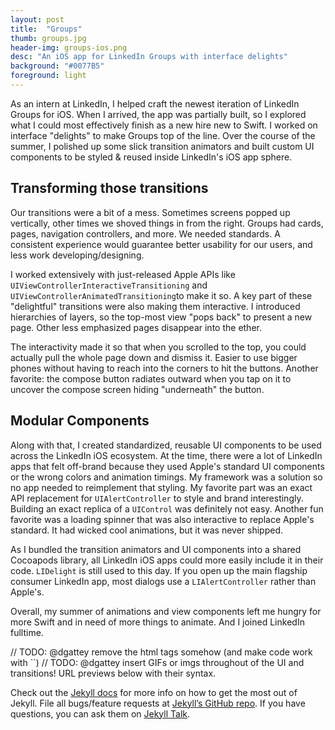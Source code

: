 ```yaml
---
layout: post
title:  "Groups"
thumb: groups.jpg
header-img: groups-ios.png
desc: "An iOS app for LinkedIn Groups with interface delights"
background: "#0077B5"
foreground: light
---
```

<section>
	<p>As an intern at LinkedIn, I helped craft the newest iteration of LinkedIn Groups for iOS. When I arrived, the app was partially built, so I explored what I could most effectively finish as a new hire new to Swift. I worked on interface "delights" to make Groups top of the line. Over the course of the summer, I polished up some slick transition animators and built custom UI components to be styled & reused inside LinkedIn's iOS app sphere.</p>
</section>

<section class="colorized" style="background-color: {{ page.background }}">
	<h2>Transforming those transitions</h2>
	<p>Our transitions were a bit of a mess. Sometimes screens popped up vertically, other times we shoved things in from the right. Groups had cards, pages, navigation controllers, and more. We needed standards. A consistent experience would guarantee better usability for our users, and less work developing/designing.</p>
	<p>I worked extensively with just-released Apple APIs like <code>UIViewControllerInteractiveTransitioning</code> and <code>UIViewControllerAnimatedTransitioning</code>to make it so. A key part of these "delightful" transitions were also making them interactive. I introduced hierarchies of layers, so the top-most view "pops back" to present a new page. Other less emphasized pages disappear into the ether.</p>
	<p>The interactivity made it so that when you scrolled to the top, you could actually pull the whole page down and dismiss it. Easier to use bigger phones without having to reach into the corners to hit the buttons. Another favorite: the compose button radiates outward when you tap on it to uncover the compose screen hiding "underneath" the button.</p>
</section>

<section>
	<h2>Modular Components</h2>
	<p>Along with that, I created standardized, reusable UI components to be used across the LinkedIn iOS ecosystem. At the time, there were a lot of LinkedIn apps that felt off-brand because they used Apple's standard UI components or the wrong colors and animation timings. My framework was a solution so no app needed to reimplement that styling. My favorite part was an exact API replacement for <code>UIAlertController</code> to style and brand interestingly. Building an exact replica of a <code>UIControl</code> was definitely not easy. Another fun favorite was a loading spinner that was also interactive to replace Apple's standard. It had wicked cool animations, but it was never shipped.</p>
	<p>As I bundled the transition animators and UI components into a shared Cocoapods library, all LinkedIn iOS apps could more easily include it in their code. <code>LIDelight</code> is still used to this day. If you open up the main flagship consumer LinkedIn app, most dialogs use a <code>LIAlertController</code> rather than Apple's.</p>
</section>

<section>
Overall, my summer of animations and view components left me hungry for more Swift and in need of more things to animate. And I joined LinkedIn fulltime.
</section>

// TODO: @dgattey remove the html tags somehow (and make code work with ``)
// TODO: @dgattey insert GIFs or imgs throughout of the UI and transitions! URL previews below with their syntax.

Check out the [Jekyll docs][jekyll-docs] for more info on how to get the most out of Jekyll. File all bugs/feature requests at [Jekyll’s GitHub repo][jekyll-gh]. If you have questions, you can ask them on [Jekyll Talk][jekyll-talk].

[jekyll-docs]: http://jekyllrb.com/docs/home
[jekyll-gh]:   https://github.com/jekyll/jekyll
[jekyll-talk]: https://talk.jekyllrb.com/
